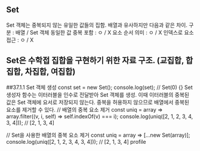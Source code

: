 ## Set
Set 객체는 중복되지 않는 유일한 값들의 집함. 
배열과 유사하지만 다음과 같은 차이.
구분 : 배열 / Set 객체
동일한 값 중복 포함 : ㅇ / X
요소 순서 의미 : ㅇ / X
인덱스로 요소 접근 : ㅇ / X

## Set은 수학접 집합을 구현하기 위한 자료 구조. (교집합, 합집합, 차집합, 여집합)

##37.1.1 Set 객체 생성
const set = new Set();
console.log(set); // Set(0) {}
Set 생성자 함수는 이터러블을 인수로 전달받아 Set 객체를 생성. 이때 이터러블의 중복된 값은 Set 객체에 요서로 저장되지 않는다.
중복을 허용하지 않으므로 배열에서 중복된 요소를 제거할 수 있다.
// 배열의 중복 요소 제거
const uniq = array => array.filter((v, i, self) => self.indexOf(v) === i);
console.log(uniq([2, 1, 2, 3, 4, 3, 4])); // [2, 1, 3, 4]

// Set을 사용한 배열의 중복 요소 제거
const uniq = array => [...new Set(array)];
console.log(uniq([2, 1, 2, 3, 4, 3, 4])); // [2, 1, 3, 4]
profile
